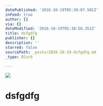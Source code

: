 ```yaml
---
datePublished: '2016-10-19T05:39:07.501Z'
inFeed: true
author: []
via: {}
dateModified: '2016-10-19T05:38:58.351Z'
title: dsfgdfg
publisher: {}
description: ''
starred: false
sourcePath: _posts/2016-10-19-dsfgdfg.md
_type: Blurb

---
```

![](https://the-grid-user-content.s3-us-west-2.amazonaws.com/143149a6-588d-4599-9b6d-19b0fc0a65fd.jpg)

# dsfgdfg